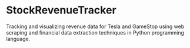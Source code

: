 # StockRevenueTracker
Tracking and visualizing revenue data for Tesla and GameStop using web scraping and financial data extraction techniques in Python programming language.
